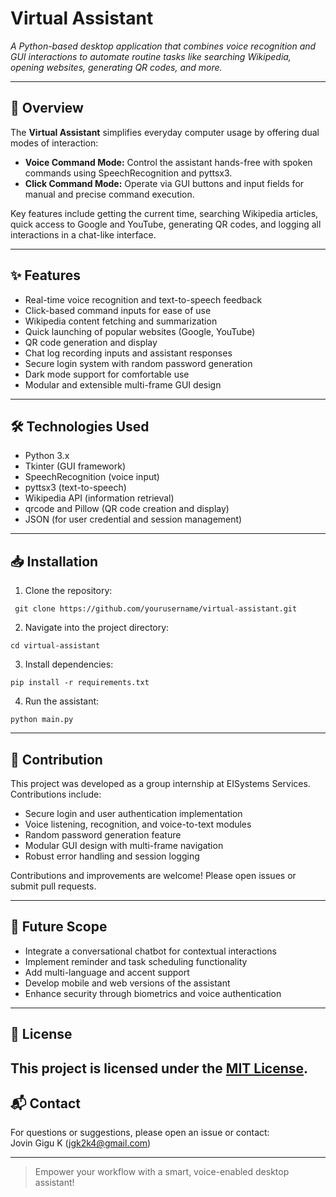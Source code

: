 # Virtual Assistant

_A Python-based desktop application that combines voice recognition and GUI interactions to automate routine tasks like searching Wikipedia, opening websites, generating QR codes, and more._

---

## 🚀 Overview

The **Virtual Assistant** simplifies everyday computer usage by offering dual modes of interaction:

- **Voice Command Mode:** Control the assistant hands-free with spoken commands using SpeechRecognition and pyttsx3.
- **Click Command Mode:** Operate via GUI buttons and input fields for manual and precise command execution.

Key features include getting the current time, searching Wikipedia articles, quick access to Google and YouTube, generating QR codes, and logging all interactions in a chat-like interface.

---

## ✨ Features

- Real-time voice recognition and text-to-speech feedback  
- Click-based command inputs for ease of use  
- Wikipedia content fetching and summarization  
- Quick launching of popular websites (Google, YouTube)  
- QR code generation and display  
- Chat log recording inputs and assistant responses  
- Secure login system with random password generation  
- Dark mode support for comfortable use  
- Modular and extensible multi-frame GUI design  

---

## 🛠 Technologies Used

- Python 3.x  
- Tkinter (GUI framework)  
- SpeechRecognition (voice input)  
- pyttsx3 (text-to-speech)  
- Wikipedia API (information retrieval)  
- qrcode and Pillow (QR code creation and display)  
- JSON (for user credential and session management)  

---

## 📥 Installation

1. Clone the repository:
 ```
  git clone https://github.com/yourusername/virtual-assistant.git
```
2. Navigate into the project directory:
```
cd virtual-assistant
```
3. Install dependencies:
```
pip install -r requirements.txt
```
4. Run the assistant:
```
python main.py
```
---

## 👥 Contribution

This project was developed as a group internship at EISystems Services. Contributions include:

- Secure login and user authentication implementation  
- Voice listening, recognition, and voice-to-text modules  
- Random password generation feature  
- Modular GUI design with multi-frame navigation  
- Robust error handling and session logging  

Contributions and improvements are welcome! Please open issues or submit pull requests.

---

## 🔮 Future Scope

- Integrate a conversational chatbot for contextual interactions  
- Implement reminder and task scheduling functionality  
- Add multi-language and accent support  
- Develop mobile and web versions of the assistant  
- Enhance security through biometrics and voice authentication  

---

## 📄 License

This project is licensed under the [MIT License](LICENSE.txt).
---

## 📬 Contact

For questions or suggestions, please open an issue or contact:  
Jovin Gigu K (jgk2k4@gmail.com)

---

> Empower your workflow with a smart, voice-enabled desktop assistant!
